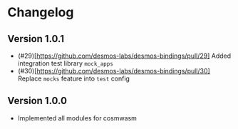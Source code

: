# Changelog

## Version 1.0.1

* (#29)[https://github.com/desmos-labs/desmos-bindings/pull/29] Added integration test library `mock_apps`
* (#30)[https://github.com/desmos-labs/desmos-bindings/pull/30] Replace `mocks` feature into `test` config

## Version 1.0.0

* Implemented all modules for cosmwasm 
